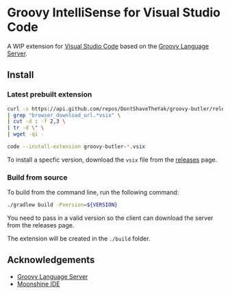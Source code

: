# Groovy IntelliSense for Visual Studio Code

A WIP extension for [Visual Studio Code](https://code.visualstudio.com/) based on the [Groovy Language Server](https://github.com/prominic/groovy-language-server).

## Install

### Latest prebuilt extension

```sh
curl -s https://api.github.com/repos/DontShaveTheYak/groovy-butler/releases/latest \
| grep "browser_download_url.*vsix" \
| cut -d : -f 2,3 \
| tr -d \" \
| wget -qi -

code --install-extension groovy-butler-*.vsix
```

To install a specfic version, download the `vsix` file from the [releases](https://github.com/DontShaveTheYak/groovy-butler/releases) page.

### Build from source

To build from the command line, run the following command:

```sh
./gradlew build -Pversion=${VERSION}
```

You need to pass in a valid version so the client can download the server from the releases page.

The extension will be created in the `./build` folder.

## Acknowledgements
* [Groovy Language Server](https://github.com/prominic/groovy-language-server)
* [Moonshine IDE](https://moonshine-ide.com)
<!-- * [Best-README-Template](https://github.com/othneildrew/Best-README-Template) -->
